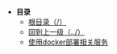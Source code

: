 * **目录**
  * [根目录（/）](/README)
  * [回到上一级（../）](/README)
  * [使用docker部署相关服务](/study/OLAP/使用docker部署相关服务.md)

